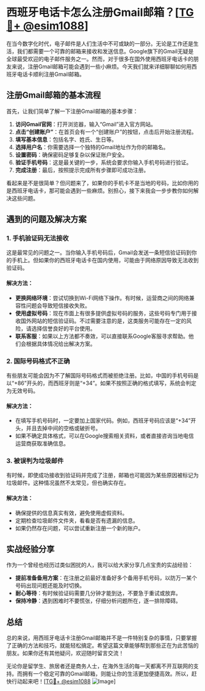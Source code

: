 # 西班牙电话卡怎么注册Gmail邮箱？[[TG💪+ @esim1088](https://t.me/s/esim1088)]

在当今数字化时代，电子邮件是人们生活中不可或缺的一部分。无论是工作还是生活，我们都需要一个可靠的邮箱来接收和发送信息。Google旗下的Gmail无疑是全球最受欢迎的电子邮件服务之一。然而，对于很多在国外使用西班牙电话卡的朋友来说，注册Gmail邮箱可能会遇到一些小麻烦。今天我们就来详细聊聊如何用西班牙电话卡顺利注册Gmail邮箱。

## 注册Gmail邮箱的基本流程

首先，让我们简单了解一下注册Gmail邮箱的基本步骤：

1. **访问Gmail官网**：打开浏览器，输入“Gmail”进入官方网站。
2. **点击“创建账户”**：在首页会有一个“创建账户”的按钮，点击后开始注册流程。
3. **填写基本信息**：包括名字、姓氏、生日等。
4. **选择用户名**：你需要选择一个独特的Gmail地址作为你的邮箱名。
5. **设置密码**：确保密码足够复杂以保证账户安全。
6. **验证手机号码**：这是最关键的一步，系统会要求你输入手机号码进行验证。
7. **完成注册**：最后，按照提示完成所有步骤即可成功注册。

看起来是不是很简单？但问题来了，如果你的手机卡不是当地的号码，比如你用的是西班牙电话卡，那可能会遇到一些麻烦。别担心，接下来我会一步步教你如何解决这些问题。

## 遇到的问题及解决方案

### 1. 手机验证码无法接收

这是最常见的问题之一。当你输入手机号码后，Gmail会发送一条短信验证码到你的手机上。但如果你的西班牙电话卡在国内使用，可能由于网络原因导致无法收到验证码。

#### 解决方法：

- **更换网络环境**：尝试切换到Wi-Fi网络下操作。有时候，运营商之间的网络兼容性问题会导致短信接收失败。
- **使用虚拟号码**：现在市面上有很多提供虚拟号码的服务，这些号码专门用于接收国外网站的短信验证码。不过需要注意的是，这类服务可能存在一定的风险，请选择信誉良好的平台使用。
- **联系客服**：如果以上方法都不奏效，可以直接联系Google客服寻求帮助。他们会根据具体情况给出解决方案。

### 2. 国际号码格式不正确

有些朋友可能会因为不了解国际号码格式而被拒绝注册。比如，中国的手机号码是以“+86”开头的，而西班牙则是“+34”。如果不按照正确的格式填写，系统会判定为无效号码。

#### 解决方法：

- 在填写手机号码时，一定要加上国家代码。例如，西班牙号码应该是“+34”开头，并且去掉中间的空格或破折号。
- 如果不确定具体格式，可以在Google搜索相关资料，或者直接咨询当地电信运营商获取准确信息。

### 3. 被误判为垃圾邮件

有时候，即使成功接收到验证码并完成了注册，邮箱也可能因为某些原因被标记为垃圾邮件。这种情况虽然不太常见，但也确实存在。

#### 解决方法：

- 确保提供的信息真实有效，避免使用虚假资料。
- 定期检查垃圾邮件文件夹，看看是否有遗漏的信息。
- 如果仍然存在问题，可以尝试重新注册一个新的账户。

## 实战经验分享

作为一个曾经也经历过类似困扰的人，我可以给大家分享几点宝贵的实战经验：

- **提前准备备用方案**：在注册之前最好准备好多个备用手机号码，以防万一某个号码出现问题还能及时切换。
- **耐心等待**：有时候验证码需要几分钟才能到达，不要急于重试或放弃。
- **保持冷静**：遇到困难时不要慌张，仔细分析问题所在，逐一排除障碍。

## 总结

总的来说，用西班牙电话卡注册Gmail邮箱并不是一件特别复杂的事情，只要掌握了正确的方法和技巧，就能轻松搞定。希望这篇文章能够帮到那些正在为此苦恼的朋友。如果你还有其他疑问，欢迎随时留言交流！

无论你是留学生、旅居者还是商务人士，在海外生活的每一天都离不开互联网的支持。而拥有一个稳定可靠的Gmail邮箱，则能让你的生活更加便捷高效。所以，赶快行动起来吧！[[TG💪+ @esim1088](https://t.me/s/esim1088) ![Image](https://i.postimg.cc/4NQfJmqS/Snipaste-2025-05-13-00-14-12.png)]